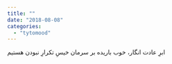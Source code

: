 ```yaml
---
title: ""
date: "2018-08-08"
categories: 
  - "tytomood"
---
```


ابرِ عادت انگار، خوب باریده بر سرمان خیسِ تکرارِ نبودن هستیم
